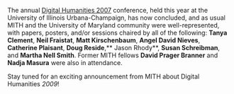 The annual [Digital Humanities 2007](http://www.digitalhumanities.org/dh2007/) conference, held this year at the University of Illinois Urbana-Champaign, has now concluded, and as usual MITH and the University of Maryland community were well-represented, with papers, posters, and/or sessions chaired by all of the following: **Tanya Clement**, **Neil Fraistat**, **Matt Kirschenbaum**, **Angel David Nieves**, **Catherine Plaisant**, **Doug Reside**,** Jason Rhody**, **Susan Schreibman**, and **Martha Nell Smith**. Former MITH fellows **David Prager Branner** and **Nadja Masura** were also in attendance.

Stay tuned for an exciting announcement from MITH about Digital Humanities _2009_!